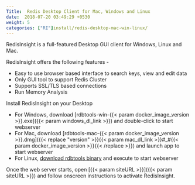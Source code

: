 ```yaml
---
Title:  Redis Desktop Client for Mac, Windows and Linux
date:  2018-07-20 03:49:29 +0530
weight: 5
categories: ["RI"]install/redis-desktop-mac-win-linux/
---
```

RedisInsight is a full-featured Desktop GUI client for Windows, Linux and Mac.

RedisInsight offers the following features -

* Easy to use browser based interface to search keys, view and edit data
* Only GUI tool to support Redis Cluster
* Supports SSL/TLS based connections
* Run Memory Analysis

Install RedisInsight on your Desktop

* For Windows, download [rdbtools-win-{{< param docker_image_version >}}.exe]({{< param windows_dl_link >}}) and double-click to start webserver
* For Mac, download [rdbtools-mac-{{< param docker_image_version >}}.dmg]({{< replace "version" >}}{{< param mac_dl_link >}}#_#{{< param docker_image_version >}}{{< /replace >}}) and launch app to start webserver
* For Linux, [download rdbtools binary](/docs/install/linux/) and execute to start webserver

Once the web server starts, open [{{< param siteURL >}}]({{< param siteURL >}}) and follow onscreen instructions to activate RedisInsight.
